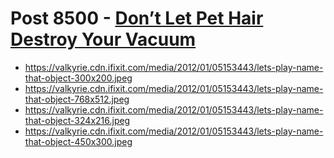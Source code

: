 # Post 8500 - [Don&#8217;t Let Pet Hair Destroy Your Vacuum](https://www.ifixit.com/News/8500/pet-hair-vacuum-fix)

- https://valkyrie.cdn.ifixit.com/media/2012/01/05153443/lets-play-name-that-object-300x200.jpeg
- https://valkyrie.cdn.ifixit.com/media/2012/01/05153443/lets-play-name-that-object-768x512.jpeg
- https://valkyrie.cdn.ifixit.com/media/2012/01/05153443/lets-play-name-that-object-324x216.jpeg
- https://valkyrie.cdn.ifixit.com/media/2012/01/05153443/lets-play-name-that-object-450x300.jpeg
